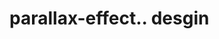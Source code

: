# parallax-effect.. desgin                                                                                                               
